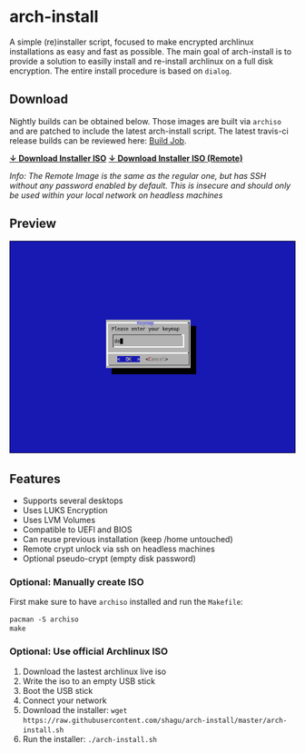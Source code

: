 # arch-install
A simple (re)installer script, focused to make encrypted archlinux installations as easy and fast as possible. The main goal of arch-install is to provide a solution to easilly install and re-install archlinux on a full disk encryption. The entire install procedure is based on `dialog`.

## Download
Nightly builds can be obtained below. Those images are built via `archiso` and are patched to include the latest arch-install script.
The latest travis-ci release builds can be reviewed here: [Build Job](https://travis-ci.org/shagu/arch-install/).

**[↓ Download Installer ISO](https://github.com/shagu/arch-install/releases/latest/download/arch-install.iso)**
**[↓ Download Installer ISO (Remote)](https://github.com/shagu/arch-install/releases/latest/download/arch-install-ssh.iso)**

*Info: The Remote Image is the same as the regular one, but has SSH without any password enabled by default. This is insecure and should only be used within your local network on headless machines*

## Preview
![preview](preview.gif)

## Features
* Supports several desktops
* Uses LUKS Encryption
* Uses LVM Volumes
* Compatible to UEFI and BIOS
* Can reuse previous installation (keep /home untouched)
* Remote crypt unlock via ssh on headless machines
* Optional pseudo-crypt (empty disk password)

### Optional: Manually create ISO
First make sure to have `archiso` installed and run the `Makefile`:

    pacman -S archiso
    make

### Optional: Use official Archlinux ISO
1. Download the lastest archlinux live iso
2. Write the iso to an empty USB stick
3. Boot the USB stick
4. Connect your network
5. Download the installer: `wget https://raw.githubusercontent.com/shagu/arch-install/master/arch-install.sh`
6. Run the installer: `./arch-install.sh`
